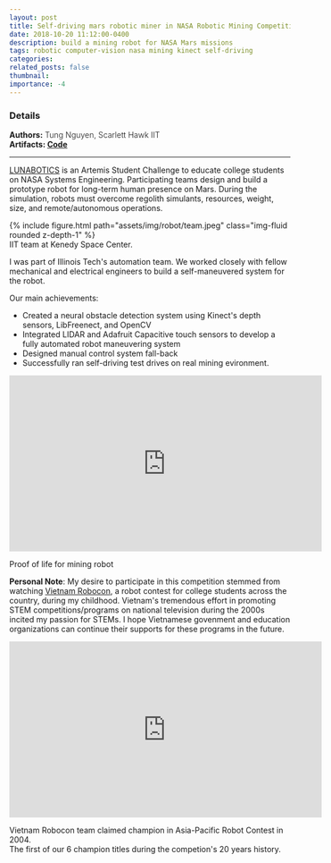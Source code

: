 ```yaml
---
layout: post
title: Self-driving mars robotic miner in NASA Robotic Mining Competition 2018
date: 2018-10-20 11:12:00-0400
description: build a mining robot for NASA Mars missions
tags: robotic computer-vision nasa mining kinect self-driving
categories:
related_posts: false
thumbnail:
importance: -4
---
```

<h3> Details </h3>
<div class="row" >
    <div class="col-sm-3" style="font-weight:300;"> 
    <strong> Authors:</strong> Tung Nguyen, Scarlett Hawk IIT
    </div> 
</div>
<div class="row" >
    <div class="col-sm-3" style="font-weight:300;"> 
    <strong>Artifacts: <a target="_blank" rel="noopener noreferrer" href="https://github.com/tungdnguyen/nasa-robot"> Code </a> </strong>
    </div>
</div>
<hr>

[LUNABOTICS](https://www.nasa.gov/press-release/nasa-announces-robotic-mining-competition-0) is an Artemis Student Challenge to educate college students on NASA Systems Engineering. Participating teams design and build a prototype robot for long-term human presence on Mars. During the simulation, robots must overcome regolith simulants, resources, weight, size, and remote/autonomous operations.

<div class="row mt-3">
        {% include figure.html path="assets/img/robot/team.jpeg" class="img-fluid rounded z-depth-1" %}
</div>
<div class="caption">
    IIT team at Kenedy Space Center.
</div>

I was part of Illinois Tech's automation team. We worked closely with fellow mechanical and electrical engineers to build a self-maneuvered system for the robot.

Our main achievements: 

  - Created a neural obstacle detection system using Kinect's depth sensors, LibFreenect, and OpenCV
  - Integrated LIDAR and Adafruit Capacitive touch sensors to develop a fully automated robot maneuvering system
  - Designed manual control system fall-back
  - Successfully ran self-driving test drives on real mining evironment.

<p align="center"><iframe width="560" height="315" src="https://www.youtube.com/embed/5FNd6rH5uJ4" title="YouTube video player" frameborder="0" allow="accelerometer; autoplay; clipboard-write; encrypted-media; gyroscope; picture-in-picture; web-share" allowfullscreen></iframe></p>
<div class="caption">
    Proof of life for mining robot
</div>

**Personal Note**: My desire to participate in this competition stemmed from watching [Vietnam Robocon](https://www.youtube.com/watch?v=FI2VTcHbP4Q), a robot contest for college students across the country, during my childhood. Vietnam's tremendous effort in promoting STEM competitions/programs on national television during the 2000s incited my passion for STEMs. I hope Vietnamese govenment and education organizations can continue their supports for these programs in the future.

<p align="center"><iframe width="560" height="315" src="https://www.youtube.com/embed/m5mSOAzYh6s" title="YouTube video player" frameborder="0" allow="accelerometer; autoplay; clipboard-write; encrypted-media; gyroscope; picture-in-picture; web-share" allowfullscreen></iframe></p>
<div class="caption">
    Vietnam Robocon team claimed champion in Asia-Pacific Robot Contest in 2004. <br> The first of our 6 champion titles during the competion's 20 years history.
</div>